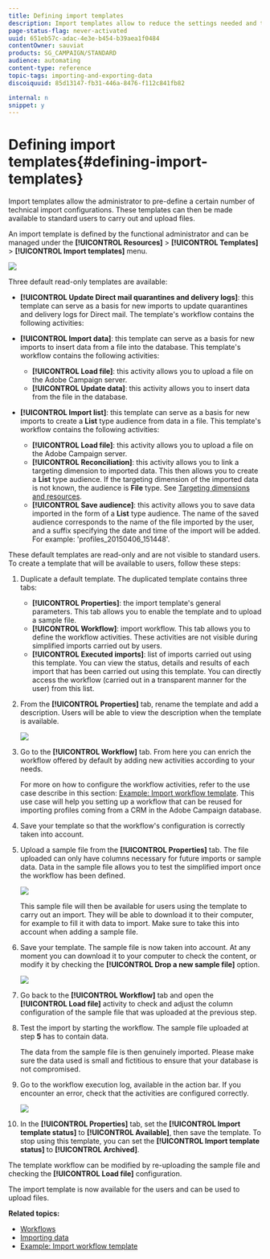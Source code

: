 ```yaml
---
title: Defining import templates
description: Import templates allow to reduce the settings needed and to import data faster.
page-status-flag: never-activated
uuid: 651eb57c-adac-4e3e-b454-b39aea1f0484
contentOwner: sauviat
products: SG_CAMPAIGN/STANDARD
audience: automating
content-type: reference
topic-tags: importing-and-exporting-data
discoiquuid: 85d13147-fb31-446a-8476-f112c841fb82

internal: n
snippet: y
---
```


# Defining import templates{#defining-import-templates}

Import templates allow the administrator to pre-define a certain number of technical import configurations. These templates can then be made available to standard users to carry out and upload files.

An import template is defined by the functional administrator and can be managed under the **[!UICONTROL Resources]** > **[!UICONTROL Templates]** > **[!UICONTROL Import templates]** menu.

![](assets/import_template_list.png)

Three default read-only templates are available:

* **[!UICONTROL Update Direct mail quarantines and delivery logs]**: this template can serve as a basis for new imports to update quarantines and delivery logs for Direct mail. The template's workflow contains the following activities: 
* **[!UICONTROL Import data]**: this template can serve as a basis for new imports to insert data from a file into the database. This template's workflow contains the following activities:

    * **[!UICONTROL Load file]**: this activity allows you to upload a file on the Adobe Campaign server.
    * **[!UICONTROL Update data]**: this activity allows you to insert data from the file in the database.

* **[!UICONTROL Import list]**: this template can serve as a basis for new imports to create a **List** type audience from data in a file. This template's workflow contains the following activities:

    * **[!UICONTROL Load file]**: this activity allows you to upload a file on the Adobe Campaign server.
    * **[!UICONTROL Reconciliation]**: this activity allows you to link a targeting dimension to imported data. This then allows you to create a **List** type audience. If the targeting dimension of the imported data is not known, the audience is **File** type. See [Targeting dimensions and resources](../../automating/using/query.md#targeting-dimensions-and-resources).
    * **[!UICONTROL Save audience]**: this activity allows you to save data imported in the form of a **List** type audience. The name of the saved audience corresponds to the name of the file imported by the user, and a suffix specifying the date and time of the import will be added. For example: 'profiles_20150406_151448'.

These default templates are read-only and are not visible to standard users. To create a template that will be available to users, follow these steps:

1. Duplicate a default template. The duplicated template contains three tabs:

    * **[!UICONTROL Properties]**: the import template's general parameters. This tab allows you to enable the template and to upload a sample file.
    * **[!UICONTROL Workflow]**: import workflow. This tab allows you to define the workflow activities. These activities are not visible during simplified imports carried out by users.
    * **[!UICONTROL Executed imports]**: list of imports carried out using this template. You can view the status, details and results of each import that has been carried out using this template. You can directly access the workflow (carried out in a transparent manner for the user) from this list.

1. From the **[!UICONTROL Properties]** tab, rename the template and add a description. Users will be able to view the description when the template is available.

   ![](assets/simplified_import_model1.png)

1. Go to the **[!UICONTROL Workflow]** tab. From here you can enrich the workflow offered by default by adding new activities according to your needs.

   For more on how to configure the workflow activities, refer to the use case describe in this section: [Example: Import workflow template](../../automating/using/importing-data.md#example--import-workflow-template). This use case will help you setting up a workflow that can be reused for importing profiles coming from a CRM in the Adobe Campaign database.

1. Save your template so that the workflow's configuration is correctly taken into account.
1. Upload a sample file from the **[!UICONTROL Properties]** tab. The file uploaded can only have columns necessary for future imports or sample data. Data in the sample file allows you to test the simplified import once the workflow has been defined.

   ![](assets/import_template_sample.png)

   This sample file will then be available for users using the template to carry out an import. They will be able to download it to their computer, for example to fill it with data to import. Make sure to take this into account when adding a sample file.

1. Save your template. The sample file is now taken into account. At any moment you can download it to your computer to check the content, or modify it by checking the **[!UICONTROL Drop a new sample file]** option.

   ![](assets/simplified_import_model2.png)

1. Go back to the **[!UICONTROL Workflow]** tab and open the **[!UICONTROL Load file]** activity to check and adjust the column configuration of the sample file that was uploaded at the previous step.
1. Test the import by starting the workflow. The sample file uploaded at step **5** has to contain data.

   The data from the sample file is then genuinely imported. Please make sure the data used is small and fictitious to ensure that your database is not compromised.

1. Go to the workflow execution log, available in the action bar. If you encounter an error, check that the activities are configured correctly.

   ![](assets/simplified_import_model3.png)

1. In the **[!UICONTROL Properties]** tab, set the **[!UICONTROL Import template status]** to **[!UICONTROL Available]**, then save the template. To stop using this template, you can set the **[!UICONTROL Import template status]** to **[!UICONTROL Archived]**.

The template workflow can be modified by re-uploading the sample file and checking the **[!UICONTROL Load file]** configuration.

The import template is now available for the users and can be used to upload files.

**Related topics:**

* [Workflows](../../automating/using/get-started-workflows.md)
* [Importing data](../../automating/using/importing-data.md)
* [Example: Import workflow template](../../automating/using/importing-data.md#example--import-workflow-template)

